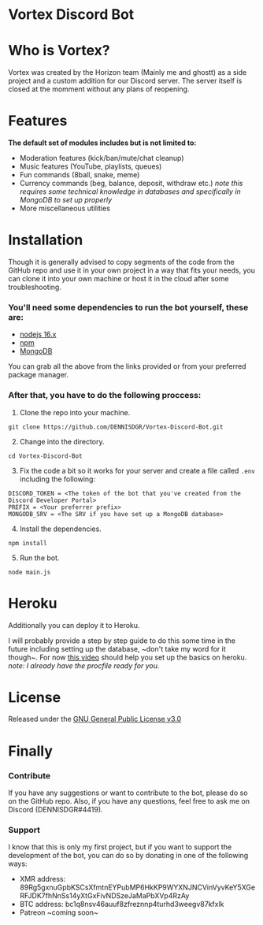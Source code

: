 # Vortex Discord Bot

# Who is Vortex?
Vortex was created by the Horizon team (Mainly me and ghostt) as a side project and a custom addition for our Discord server.
The server itself is closed at the momment without any plans of reopening.

# Features
**The default set of modules includes but is not limited to:**

* Moderation features (kick/ban/mute/chat cleanup)
* Music features (YouTube, playlists, queues)
* Fun commands (8ball, snake, meme)
* Currency commands (beg, balance, deposit, withdraw etc.) *note this requires some technical knowledge in databases and specifically in MongoDB to set up properly*
* More miscellaneous utilities

# Installation
Though it is generally advised to copy segments of the code from the GitHub repo and use it in your own project in a way that fits your needs, you can clone it into your own machine or host it in the cloud after some troubleshooting.

### You'll need some dependencies to run the bot yourself, these are:

* [nodejs 16.x](https://nodejs.org/en/download/)
* [npm](https://www.npmjs.com/)
* [MongoDB](https://www.mongodb.com/)

You can grab all the above from the links provided or from your preferred package manager.

### After that, you have to do the following proccess:

1. Clone the repo into your machine.

``` console 
git clone https://github.com/DENNISDGR/Vortex-Discord-Bot.git
```

2. Change into the directory.

``` console
cd Vortex-Discord-Bot
```

3. Fix the code a bit so it works for your server and create a file called `.env` including the following:

``` console
DISCORD_TOKEN = <The token of the bot that you've created from the Discord Developer Portal>
PREFIX = <Your preferrer prefix>
MONGODB_SRV = <The SRV if you have set up a MongoDB database>
```

4. Install the dependencies.

``` console
npm install
```

5. Run the bot.

``` console
node main.js
```

# Heroku

Additionally you can deploy it to Heroku.

I will probably provide a step by step guide to do this some time in the future including setting up the database, ~don't take my word for it though~. For now [this video](https://www.youtube.com/watch?v=VZUulBMKfoY) should help you set up the basics on heroku. *note: I already have the procfile ready for you.*

# License
Released under the [GNU General Public License v3.0](https://www.gnu.org/licenses/gpl-3.0.en.html)

# Finally

### Contribute
If you have any suggestions or want to contribute to the bot, please do so on the GitHub repo.
Also, if you have any questions, feel free to ask me on Discord (DENNISDGR#4419).

### Support
I know that this is only my first project, but if you want to support the development of the bot, you can do so by donating in one of the following ways:

* XMR address: 89Rg5gxnuGpbKSCsXfmtnEYPubMP6HkKP9WYXNJNCVinVyvKeY5XGeRFJDK7fhNnSs14yXtGxFivNDSzeJaMaPbXVp4RzAy
* BTC address: bc1q8nsv46auuf8zfreznnp4turhd3weegv87kfxlk
* Patreon ~coming soon~